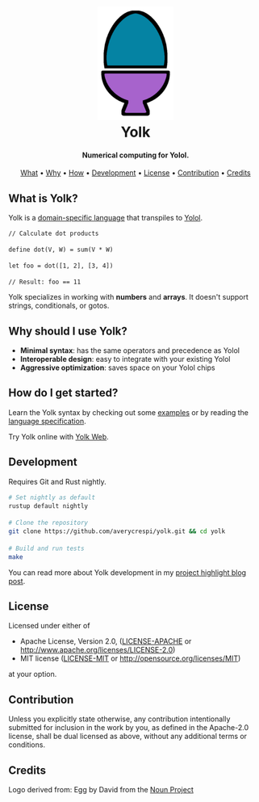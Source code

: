 <h1 align="center">
    <br>
    <img src="https://raw.githubusercontent.com/averycrespi/yolk/master/resources/yolk.png" width="150"</img>
    <br>
    Yolk
    <br>
</h1>

<h4 align="center">Numerical computing for Yolol.</h4>

<p align="center">
    <a href="#what-is-yolk">What</a> •
    <a href="#why-should-i-use-yolk">Why</a> •
    <a href="#how-do-i-get-started">How</a> •
    <a href="#development">Development</a> •
    <a href="#license">License</a> •
    <a href="#contribution">Contribution</a> •
    <a href="#credits">Credits</a>
</p>

## What is Yolk?

Yolk is a [domain-specific language](https://en.wikipedia.org/wiki/Domain-specific_language) that transpiles to [Yolol](https://wiki.starbasegame.com/index.php/YOLOL).

```
// Calculate dot products

define dot(V, W) = sum(V * W)

let foo = dot([1, 2], [3, 4])

// Result: foo == 11
```

Yolk specializes in working with **numbers** and **arrays**. It doesn't support strings, conditionals, or gotos.

## Why should I use Yolk?

- **Minimal syntax**: has the same operators and precedence as Yolol
- **Interoperable design**: easy to integrate with your existing Yolol
- **Aggressive optimization**: saves space on your Yolol chips

## How do I get started?

Learn the Yolk syntax by checking out some [examples](tests/corpus) or by reading the [language specification](docs/spec.md).

Try Yolk online with [Yolk Web](https://yolk.crespi.dev).

## Development

Requires Git and Rust nightly.

```bash
# Set nightly as default
rustup default nightly

# Clone the repository
git clone https://github.com/averycrespi/yolk.git && cd yolk

# Build and run tests
make
```

You can read more about Yolk development in my [project highlight blog post](https://crespi.dev/posts/project-highlight-yolk/).

## License

Licensed under either of

 * Apache License, Version 2.0, ([LICENSE-APACHE](LICENSE-APACHE) or http://www.apache.org/licenses/LICENSE-2.0)
 * MIT license ([LICENSE-MIT](LICENSE-MIT) or http://opensource.org/licenses/MIT)

at your option.

## Contribution

Unless you explicitly state otherwise, any contribution intentionally submitted for inclusion in the work by you, as defined in the Apache-2.0 license, shall be dual licensed as above, without any additional terms or conditions.

## Credits

Logo derived from: Egg by David from the [Noun Project](https://thenounproject.com/)
